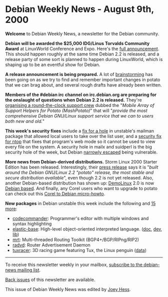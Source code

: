 
Debian Weekly News - August 9th, 2000
=====================================



**Welcome** to Debian Weekly News, a newsletter for the Debian community.




**Debian will be awarded the $25,000 IDG/Linus Torvalds Community
Award** at LinuxWorld Conference and Expo. Here's the
[full announcement](http://www.newsalert.com/bin/story?StoryId=Coy40qbKbyti2mZC). This should happen roughly at the same time Debian
2.2 is released, and a release party of some sort is planned to happen
during LinuxWorld, which is shaping up to be an eventful show for Debian.




**A release announcement is being prepared.** A lot of
[brainstorming](https://lists.debian.org/debian-devel-0008/msg00160.html) has been going on as we try to find and remember
important changes in potato that we can brag about, and several rough
drafts have already been written.




**Members of the #debian irc channel on irc.debian.org are preparing for the
onslaught of questions when Debian 2.2 is released.** They're
[organising a round-the-clock support crew](https://www.debian.org/News/weekly/2000/25/mail#mail1) dubbed the
"*Mobile Array of Support Helpers for Potato (MashPotato)*" that will
"*provide the most comprehensive Debian GNU/Linux support service that
we can to users both new and old.*"




**This week's security fixes** include a
[fix for a hole](http://www.securityfocus.com/templates/archive.pike?list=1&date=2000-08-01&msg=kK1VsC.A.fv.4iVj5@murphy)
in unstable's mailman package that allowed local users to take over the
list user, and a
[security fix for ntop](http://www.securityfocus.com/templates/archive.pike?list=1&date=2000-08-01&msg=EoeHb.A.ILB.Hjyj5@murphy) that fixes that program's web mode so it cannot be
used to view every file on the system.
A security hole in mailx and suidperl is the big security hole of the week,
but Debian
[narrowly escaped](https://cgi.debian.org/cgi-bin/bugreport.cgi?archive=no&bug=68723&reverse=yes) being vulnerable.




**More news from Debian-derived distributions.**
Storm Linux 2000 Starter Edition has been released. Interestingly,
their
[press
release](http://www.newsalert.com/bin/story?StoryId=Coy:fWbWbtefuvta4mG) says it is "*built around the Debian GNU/Linux 2.2 "potato"
release, the most stable and secure distribution available*", even though
2.2 is not yet released. Also, another Debian-based distribution has
shown up: [DemoLinux](http://www.demolinux.org/) 2.0 is now
[Debian
based](http://www.demolinux.org/en/versions/version-debian.html). And finally, any Corel users who want to upgrade to potato can
check out this [Corel to Debian micro-howto](https://www.debian.org/News/weekly/2000/25/mail#mail2).




**New packages** in Debian unstable this week include the following and
[15 more](http://auric.debian.org/~tausq/newpkgs-20000807.html):



* [codecommander](https://packages.debian.org/unstable/editors/codecommander): Programmer's editor with multiple windows and syntax highlighting
* [elastic-base](https://packages.debian.org/unstable/interpreters/elastic-base): High-level object-oriented interpreted language.
 ([doc](https://www.debian.org/Packages/unstable/interpreters/elastic-doc.html),
 [dev](https://www.debian.org/Packages/unstable/devel/libelastic-dev.html),
 [lib](https://www.debian.org/Packages/unstable/libs/libelastic0.html))
* [mrt](https://packages.debian.org/unstable/net/mrt): Multi-threaded Routing Toolkit (BGP4+/BGP/RIPng/RIP2)
* [radvd](https://packages.debian.org/unstable/net/radvd): Router Advertisement Daemon
* [tuxracer](https://packages.debian.org/unstable/games/tuxracer): 3D racing game featuring Tux, the Linux penguin
 ([data](https://www.debian.org/Packages/unstable/games/tuxracer-data.html))




---



 To receive this newsletter weekly in your mailbox, [subscribe to the debian-news mailing list](https://lists.debian.org/debian-news/).



[Back issues](https://www.debian.org/News/weekly/) of this newsletter are available.



This issue of Debian Weekly News was edited by [Joey Hess](mailto:dwn@debian.org).




